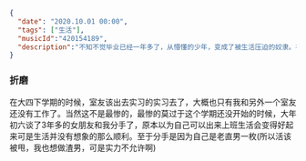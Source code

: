 ```json
{
  "date": "2020.10.01 00:00",
  "tags": ["生活"],
  "musicId":"420154189",
  "description":"不知不觉毕业已经一年多了，从懵懂的少年，变成了被生活压迫的奴隶。在象牙塔的世界里想着是快点出去挣钱，真正踏入这个社会的时候，就想着大学的时光真好啊，我为什么会这么 贱 呢"  
}
```



### 折磨
在大四下学期的时候，室友该出去实习的实习去了，大概也只有我和另外一个室友还没有工作了。当然这不是最惨的，最惨的莫过于这个学期还没开始的时候，大年初六谈了3年多的女朋友和我分手了，原本以为自己可以出来上班生活会变得好起来可是生活并没有想象的那么顺利。至于分手是因为自己是老直男一枚(所以活该被甩，我也想做渣男，可是实力不允许啊)



